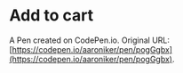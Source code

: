 # Add to cart

A Pen created on CodePen.io. Original URL: [https://codepen.io/aaroniker/pen/pogGgbx](https://codepen.io/aaroniker/pen/pogGgbx).

